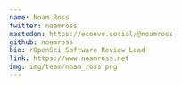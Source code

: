 ```yaml
---
name: Noam Ross
twitter: noamross
mastodon: https://ecoevo.social/@noamross
github: noamross
bio: rOpenSci Software Review Lead
link: https://www.noamross.net
img: img/team/noam_ross.png
---
```

